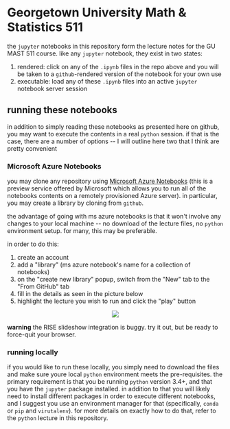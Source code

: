 # Georgetown University Math & Statistics 511

the `jupyter` notebooks in this repository form the lecture notes for the GU
MAST 511 course. like any `jupyter` notebook, they exist in two states:

1. rendered: click on any of the `.ipynb` files in the repo above and you will
   be taken to a `github`-rendered version of the notebook for your own use
2. executable: load any of these `.ipynb` files into an active `jupyter`
   notebook server session


## running these notebooks

in addition to simply reading these notebooks as presented here on github, you
may want to execute the contents in a real `python` session. if that is the
case, there are a number of options -- I will outline here two that I think are
pretty convenient


### Microsoft Azure Notebooks

you may clone any repository using
[Microsoft Azure Notebooks](https://notebooks.azure.com) (this is a preview
service offered by Microsoft which allows you to run all of the notebooks
contents on a remotely provisioned Azure server). in particular, you may create
a library by cloning from `github`.

the advantage of going with ms azure notebooks is that it won't involve any
changes to your local machine -- no download of the lecture files, no `python`
environment setup. for many, this may be preferable.

in order to do this:

1. create an account
1. add a "library" (ms azure notebook's name for a collection of notebooks)
1. on the "create new library" popup, switch from the "New" tab to the "From
    GitHub" tab
1. fill in the details as seen in the picture below
1. highlight the lecture you wish to run and click the "play" button

<div align="center"><img src="http://drive.google.com/uc?export=view&id=12MVRpuzK2p6X4THSxmRADd3nnxa_QoIM"></img></div>

**warning** the RISE slideshow integration is buggy. try it out, but be ready to
force-quit your browser.


### running locally

if you would like to run these locally, you simply need to download the files
and make sure youre local `python` environment meets the pre-requisites. the
primary requirement is that you be running `python` version 3.4+, and that you
have the `jupyter` package installed. in addition to that you will likely need
to install different packages in order to execute different notebooks, and I
suggest you use an environment manager for that (specifically, `conda` or
`pip` and `virutalenv`). for more details on exactly how to do that, refer to
the `python` lecture in this repository.
